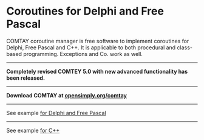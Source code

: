 # Coroutines for Delphi and Free Pascal
COMTAY coroutine manager is free software to implement coroutines for Delphi, Free Pascal and C++. 
It is applicable to both procedural and class-based programming. Exceptions and Co. work as well.
***
**Completely revised COMTEY 5.0 with new advanced functionality has been released.**
***
**Download COMTAY at [opensimply.org/comtay](https://opensimply.org/comtay/)**
***
See example [for Delphi and Free Pascal](https://github.com/opensimply/COMTAY/blob/main_3/comtayexample.pas)
***
See example [for C++](https://github.com/opensimply/COMTAY/blob/main_3/comtayexample.cpp)
